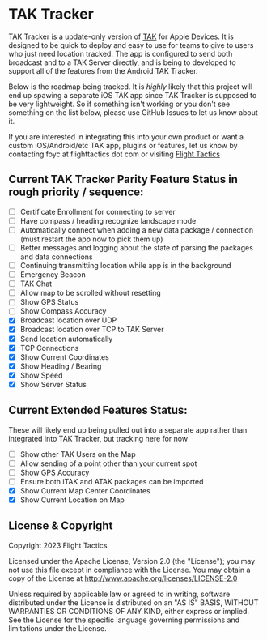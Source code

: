 #  TAK Tracker

TAK Tracker is a update-only version of [TAK](https://www.tak.gov) for Apple Devices. It is designed to be quick to deploy and easy to use for teams to give to users who just need location tracked. The app is configured to send both broadcast and to a TAK Server directly, and is being to developed to support all of the features from the Android TAK Tracker.

Below is the roadmap being tracked. It is _highly_ likely that this project will end up spawing a separate iOS TAK app since TAK Tracker is supposed to be very lightweight. So if something isn't working or you don't see something on the list below, please use GitHub Issues to let us know about it. 

If you are interested in integrating this into your own product or want a custom iOS/Android/etc TAK app, plugins or features, let us know by contacting foyc at flighttactics dot com or visiting [Flight Tactics](https://www.flighttactics.com)

## Current TAK Tracker Parity Feature Status in rough priority / sequence:

- [ ] Certificate Enrollment for connecting to server
- [ ] Have compass / heading recognize landscape mode
- [ ] Automatically connect when adding a new data package / connection (must restart the app now to pick them up)
- [ ] Better messages and logging about the state of parsing the packages and data connections
- [ ] Continuing transmitting location while app is in the background
- [ ] Emergency Beacon
- [ ] TAK Chat
- [ ] Allow map to be scrolled without resetting
- [ ] Show GPS Status
- [ ] Show Compass Accuracy
- [x] Broadcast location over UDP
- [x] Broadcast location over TCP to TAK Server
- [x] Send location automatically
- [x] TCP Connections
- [x] Show Current Coordinates
- [x] Show Heading / Bearing
- [x] Show Speed
- [x] Show Server Status

## Current Extended Features Status:

These will likely end up being pulled out into a separate app rather than integrated into TAK Tracker, but tracking here for now

- [ ] Show other TAK Users on the Map
- [ ] Allow sending of a point other than your current spot
- [ ] Show GPS Accuracy
- [ ] Ensure both iTAK and ATAK packages can be imported
- [X] Show Current Map Center Coordinates
- [x] Show Current Location on Map

## License & Copyright

Copyright 2023 Flight Tactics

Licensed under the Apache License, Version 2.0 (the "License"); you may not use this file except in compliance with the License. You may obtain a copy of the License at http://www.apache.org/licenses/LICENSE-2.0

Unless required by applicable law or agreed to in writing, software distributed under the License is distributed on an "AS IS" BASIS, WITHOUT WARRANTIES OR CONDITIONS OF ANY KIND, either express or implied. See the License for the specific language governing permissions and limitations under the License.
